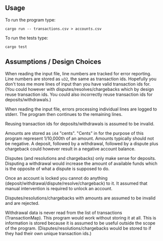 ## Usage

To run the program type:

```
cargo run -- transactions.csv > accounts.csv
```

To run the tests type:

```
cargo test
```

## Assumptions / Design Choices

When reading the input file, line numbers are tracked for error reporting. Line numbers are stored as `u32`, the same as transaction ids. Hopefully you don't toss me more lines of input than you have valid transaction ids for. (You could however with disputes/resolves/chargebacks which by design reuse transaction ids. You could also incorrectly reuse transaction ids for deposits/withdrawals.)

When reading the input file, errors processing individual lines are logged to stderr. The program then continues to the remaining lines.

Reusing transaction ids for deposits/withdrawals is assumed to be invalid.

Amounts are stored as `i64` "cents". "Cents" in for the purpose of this program represent 1/10,000th of an amount. Amounts typically should not be negative. A deposit, followed by a withdrawal, followed by a dispute plus chargeback could however result in a negative account balance.

Disputes (and resolutions and chargebacks) only make sense for deposits. Disputing a withdrawal would increase the amount of available funds which is the opposite of what a dispute is supposed to do.

Once an account is locked you cannot do anything (deposit/withdrawal/dispute/resolve/chargeback) to it. It assumed that manual intervention is required to unlock an account.

Disputes/resolutions/chargebacks with amounts are assumed to be invalid and are rejected.

Withdrawal data is never read from the list of transactions (TransactionMap). This program would work without storing it at all. This is information is stored because it is assumed to be useful outside the scope of the program. (Disputes/resolutions/chargebacks would be stored to if they had their own unique transaction ids.)
